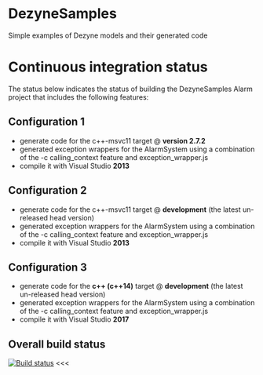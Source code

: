 # DezyneSamples
Simple examples of Dezyne models and their generated code

# Continuous integration status

The status below indicates the status of building the DezyneSamples Alarm project that includes the following features:

## Configuration 1

- generate code for the c++-msvc11 target @ **version 2.7.2**
- generated exception wrappers for the AlarmSystem using a combination of the -c calling_context feature and exception_wrapper.js
- compile it with Visual Studio **2013**

## Configuration 2

- generate code for the c++-msvc11 target @ **development** (the latest un-released head version)
- generated exception wrappers for the AlarmSystem using a combination of the -c calling_context feature and exception_wrapper.js
- compile it with Visual Studio **2013**

## Configuration 3

- generate code for the **c++ (c++14)** target @ **development** (the latest un-released head version)
- generated exception wrappers for the AlarmSystem using a combination of the -c calling_context feature and exception_wrapper.js
- compile it with Visual Studio **2017**

## Overall build status

>>> 
[![Build status](https://ci.appveyor.com/api/projects/status/0s2ncnqubg2ksesb/branch/master?svg=true)](https://ci.appveyor.com/project/janwilmans/dezynesamples) <<<





